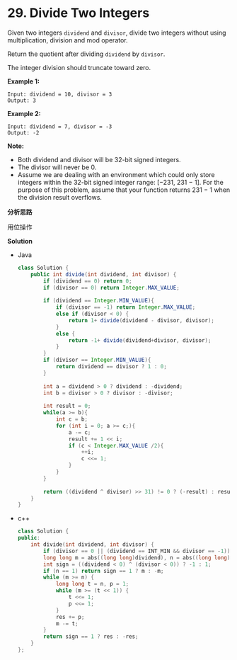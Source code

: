 # 29. Divide Two Integers

Given two integers `dividend` and `divisor`, divide two integers without using multiplication, division and mod operator.

Return the quotient after dividing `dividend` by `divisor`.

The integer division should truncate toward zero.

**Example 1:**

```
Input: dividend = 10, divisor = 3
Output: 3
```

**Example 2:**

```
Input: dividend = 7, divisor = -3
Output: -2
```

**Note:**

- Both dividend and divisor will be 32-bit signed integers.
- The divisor will never be 0.
- Assume we are dealing with an environment which could only store integers within the 32-bit signed integer range: [−231,  231 − 1]. For the purpose of this problem, assume that your function returns 231 − 1 when the division result overflows.

**分析思路**

用位操作

**Solution**

+ Java

  ```java
  class Solution {
      public int divide(int dividend, int divisor) {
          if (dividend == 0) return 0;
          if (divisor == 0) return Integer.MAX_VALUE;
          
          if (dividend == Integer.MIN_VALUE){
              if (divisor == -1) return Integer.MAX_VALUE;
              else if (divisor < 0) {
                  return 1+ divide(dividend - divisor, divisor);
              }
              else {
                  return -1+ divide(dividend+divisor, divisor);
              }
          }
          if (divisor == Integer.MIN_VALUE){
              return dividend == divisor ? 1 : 0;
          }
          
          int a = dividend > 0 ? dividend : -dividend;
          int b = divisor > 0 ? divisor : -divisor;
          
          int result = 0;
          while(a >= b){
              int c = b;
              for (int i = 0; a >= c;){
                  a -= c;
                  result += 1 << i;
                  if (c < Integer.MAX_VALUE /2){
                      ++i;
                      c <<= 1;
                  }
              }
          }
          
          return ((dividend ^ divisor) >> 31) != 0 ? (-result) : result;
      }
  }
  ```

* c++

  ```c++
  class Solution {
  public:
      int divide(int dividend, int divisor) {
          if (divisor == 0 || (dividend == INT_MIN && divisor == -1)) return INT_MAX;
          long long m = abs((long long)dividend), n = abs((long long)divisor), res = 0;
          int sign = ((dividend < 0) ^ (divisor < 0)) ? -1 : 1;
          if (n == 1) return sign == 1 ? m : -m;
          while (m >= n) {
              long long t = n, p = 1;
              while (m >= (t << 1)) {
                  t <<= 1;
                  p <<= 1;
              }
              res += p;
              m -= t;
          }
          return sign == 1 ? res : -res;
      }
  };
  ```

  

